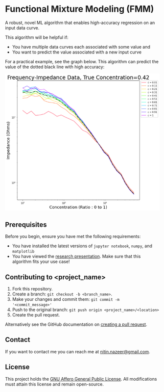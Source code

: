 # Functional Mixture Modeling (FMM)
A robust, novel ML algorithm that enables high-accuracy regression on an input data curve.

This algorithm will be helpful if:
* You have multiple data curves each associated with some value and
* You want to predict the value associated with a new input curve

For a practical example, see the graph below. This algorithm can predict the value of the dotted black line with high accuracy:

![Noisy Data Curves](https://github.com/nazeern/nanotech/blob/main/images/noisyCurve.png?raw=true)

## Prerequisites

Before you begin, ensure you have met the following requirements:
* You have installed the latest versions of `jupyter notebook`, `numpy`, and `matplotlib`
* You have viewed the [research presentation](https://docs.google.com/presentation/d/1rwh6_adjJUo_Exlv7RHaZNYgRLOLf3WRMXClNw4T8TA/edit#slide=id.g229f4b2fec3_0_77).
Make sure that this algorithm fits your use case!

## Contributing to <project_name>

1. Fork this repository.
2. Create a branch: `git checkout -b <branch_name>`.
3. Make your changes and commit them: `git commit -m '<commit_message>'`
4. Push to the original branch: `git push origin <project_name>/<location>`
5. Create the pull request.

Alternatively see the GitHub documentation on [creating a pull request](https://help.github.com/en/github/collaborating-with-issues-and-pull-requests/creating-a-pull-request).

## Contact

If you want to contact me you can reach me at <nitin.nazeer@gmail.com>.

## License

This project holds the [GNU Affero General Public License](https://www.gnu.org/licenses/agpl-3.0.en.html). All modifications must attain this license
and remain open-source.

